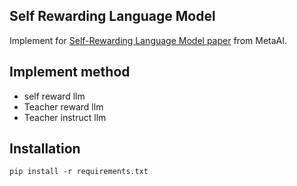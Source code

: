 ## Self Rewarding Language Model

Implement for [Self-Rewarding Language Model paper](https://arxiv.org/abs/2401.10020) from MetaAI.

## Implement method
 - self reward llm
 - Teacher reward llm
 - Teacher instruct llm

## Installation
```
pip install -r requirements.txt
```






